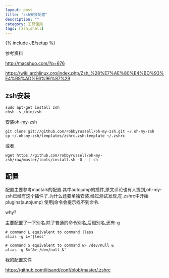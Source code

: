 ```yaml
---
layout: post
title: "zsh安装配置"
description: ""
category: 工具使用
tags: [zsh,shell]
---
```

{% include JB/setup %}

参考资料

http://macshuo.com/?p=676

https://wiki.archlinux.org/index.php/Zsh_%28%E7%AE%80%E4%BD%93%E4%B8%AD%E6%96%87%29

## zsh安装 ##

	sudo apt-get install zsh
	chsh -s /bin/zsh

安装oh-my-zsh

	git clone git://github.com/robbyrussell/oh-my-zsh.git ~/.oh-my-zsh
	cp ~/.oh-my-zsh/templates/zshrc.zsh-template ~/.zshrc

或者

	wget https://github.com/robbyrussell/oh-my-zsh/raw/master/tools/install.sh -O - | sh



## 配置 ##

配置主要参考mactalk的配置.其中autojump的插件,原文评论也有人提到,oh-my-zsh已经有这个插件了.为什么还要单独安装.经过测试发现,在.zshrc中开始plugins(autojump) 使用j命令会提示找不到命令.

why?

主要配置了一下别名.除了普通的命令别名,后缀别名,还有-g

	# command L equivalent to command |less
	alias -g L='|less' 

	# command S equivalent to command &> /dev/null &
	alias -g S='&> /dev/null &'

我的配置文件

https://github.com/litsand/conf/blob/master/.zshrc


